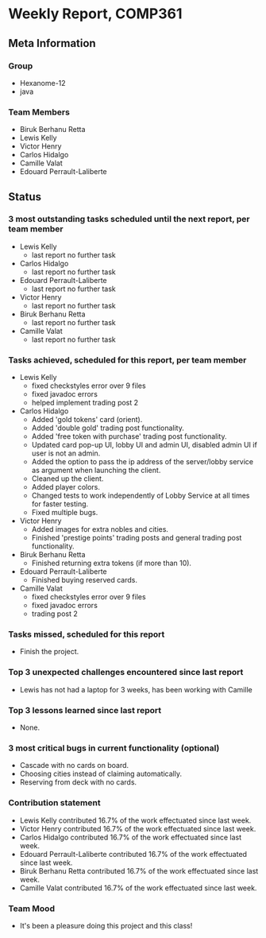 # Weekly Report, COMP361

## Meta Information

### Group

 * Hexanome-12
 * java

### Team Members

 * Biruk Berhanu Retta
 * Lewis Kelly
 * Victor Henry
 * Carlos Hidalgo
 * Camille Valat
 * Edouard Perrault-Laliberte

## Status

### 3 most outstanding tasks scheduled until the next report, per team member

 * Lewis Kelly
   * last report no further task
 * Carlos Hidalgo
   * last report no further task
 * Edouard Perrault-Laliberte
   * last report no further task
 * Victor Henry
   * last report no further task
 * Biruk Berhanu Retta
   * last report no further task
 * Camille Valat
   * last report no further task

### Tasks achieved, scheduled for this report, per team member

 * Lewis Kelly
   * fixed checkstyles error over 9 files
   * fixed javadoc errors
   * helped implement trading post 2
 * Carlos Hidalgo
   * Added 'gold tokens' card (orient).
   * Added 'double gold' trading post functionality.
   * Added 'free token with purchase' trading post functionality.
   * Updated card pop-up UI, lobby UI and admin UI, disabled admin UI if user is not an admin.
   * Added the option to pass the ip address of the server/lobby service as argument when launching the client.
   * Cleaned up the client.
   * Added player colors.
   * Changed tests to work independently of Lobby Service at all times for faster testing.
   * Fixed multiple bugs.
 * Victor Henry
   * Added images for extra nobles and cities.
   * Finished 'prestige points' trading posts and general trading post functionality.
 * Biruk Berhanu Retta
   * Finished returning extra tokens (if more than 10).
 * Edouard Perrault-Laliberte
   * Finished buying reserved cards.
 * Camille Valat
   * fixed checkstyles error over 9 files
   * fixed javadoc errors
   * trading post 2

### Tasks missed, scheduled for this report

 * Finish the project.

### Top 3 unexpected challenges encountered since last report

 * Lewis has not had a laptop for 3 weeks, has been working with Camille

### Top 3 lessons learned since last report

 * None.

### 3 most critical bugs in current functionality (optional)

 * Cascade with no cards on board.
 * Choosing cities instead of claiming automatically.
 * Reserving from deck with no cards.

### Contribution statement

 * Lewis Kelly contributed 16.7% of the work effectuated since last week.
 * Victor Henry contributed 16.7% of the work effectuated since last week.
 * Carlos Hidalgo contributed 16.7% of the work effectuated since last week.
 * Edouard Perrault-Laliberte contributed 16.7% of the work effectuated since last week.
 * Biruk Berhanu Retta contributed 16.7% of the work effectuated since last week.
 * Camille Valat contributed 16.7% of the work effectuated since last week.

### Team Mood

 * It's been a pleasure doing this project and this class!
